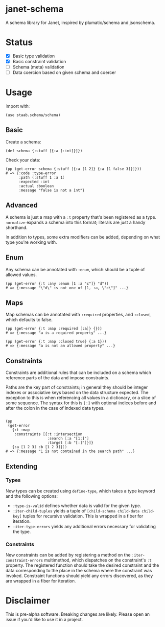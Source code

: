 # janet-schema

A schema library for Janet, inspired by plumatic/schema and jsonschema.

# Status

- [x] Basic type validation
- [x] Basic constraint validation
- [ ] Schema (meta) validation
- [ ] Data coercion based on given schema and coercer

# Usage

Import with:

```
(use staab.schema/schema)
```

## Basic

Create a schema:

```
(def schema {:stuff [{:a [:int]}]})
```

Check your data:

```
(pp (get-error schema {:stuff [{:a [1 2]} {:a [1 false 3]}]}))
# => {:code :type-error
      :path (:stuff 1 :a 1)
      :expected :int
      :actual :boolean
      :message "false is not a int"}
```

## Advanced

A schema is just a map with a `:t` property that's been registered as a type. `normalize` expands a schema into this format; literals are just a handy shorthand.

In addition to types, some extra modifiers can be added, depending on what type you're working with.

## Enum

Any schema can be annotated with `:enum`, which should be a tuple of allowed values.

```
(pp (get-error {:t :any :enum [1 :a "c"]} "d"))
# => {:message "\"d\" is not one of [1, :a, \"c\"]" ...}
```

## Maps

Map schemas can be annotated with `:required` properties, and `:closed`, which defaults to false.

```
(pp (get-error {:t :map :required [:a]} {}))
# => {:message "a is a required property" ...}

(pp (get-error {:t :map :closed true} {:a 1}))
# => {:message "a is not an allowed property" ...}
```

## Constraints

Constraints are additional rules that can be included on a schema which reference parts of the data and impose constraints.

Paths are the key part of constraints; in general they should be integer indexes or associative keys based on the data structure expected. The exception to this is when referencing all values in a dictionary, or a slice of some sequence. The syntax for this is `[:]` with optional indices before and after the colon in the case of indexed data types.

```

(pp
 (get-error
   {:t :map
    :constraints [{:t :intersection
                   :search [:a "[1:]"]
                   :target [:b "[:]"]}]}
   {:a [1 2 3] :b [1 2 3]}))
# => {:message "1 is not contained in the search path" ...}
```

## Extending

### Types

New types can be created using `define-type`, which takes a type keyword and the following options:

- `:type-is-valid` defines whether data is valid for the given type.
- `:iter-child-tuples` yields a tuple of `[child-schema child-data child-key]` tuples for recursive validation. This is wrapped in a fiber for iteration.
- `:iter-type-errors` yields any additional errors necessary for validating the type.

### Constraints

New constraints can be added by registering a method on the `:iter-constraint-errors` multimethod, which dispatches on the constraint's `:t` property. The registered function should take the desired constraint and the data corresponding to the place in the schema where the constraint was invoked. Constraint functions should yield any errors discovered, as they are wrapped in a fiber for iteration.

# Disclaimer

This is pre-alpha software. Breaking changes are likely. Please open an issue if you'd like to use it in a project.
